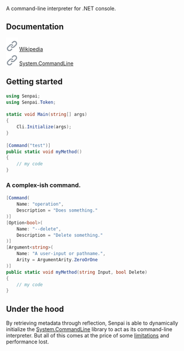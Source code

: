 A command-line interpreter for .NET console.

## Documentation
![](https://raw.githubusercontent.com/imdying/senpai/main/res/link.svg) <a href="https://github.com/imdying/senpai/wiki/">Wikipedia</a>
</br>
![](https://raw.githubusercontent.com/imdying/senpai/main/res/link.svg) <a href="https://github.com/dotnet/command-line-api/tree/v2.0.0-beta3.22114.1/docs">System.CommandLine</a>

## Getting started
```C#
using Senpai;
using Senpai.Token;

static void Main(string[] args)
{
    Cli.Initialize(args);
}

[Command("test")]
public static void myMethod() 
{
    // my code
}
```

### A complex-ish command.
```C#
[Command(
    Name: "operation",
    Description = "Does something."
)]
[Option<bool>(
    Name: "--delete", 
    Description = "Delete something."
)]
[Argument<string>(
    Name: "A user-input or pathname.", 
    Arity = ArgumentArity.ZeroOrOne
)]
public static void myMethod(string Input, bool Delete) 
{
    // my code
}
```

## Under the hood
By retrieving metadata through reflection, Senpai is able to dynamically initialize the [System.CommandLine](https://github.com/dotnet/command-line-api) library to act as its command-line interpreter. But all of this comes at the price of some [limitations](/LIMITS.md) and performance lost.